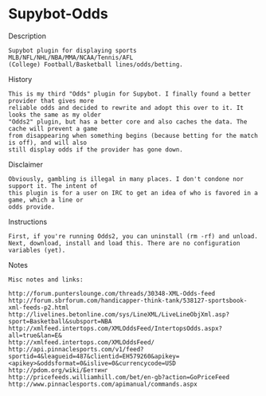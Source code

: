 Supybot-Odds
============

Description

    Supybot plugin for displaying sports MLB/NFL/NHL/NBA/MMA/NCAA/Tennis/AFL
    (College) Football/Basketball lines/odds/betting.

History

    This is my third "Odds" plugin for Supybot. I finally found a better provider that gives more
    reliable odds and decided to rewrite and adopt this over to it. It looks the same as my older
    "Odds2" plugin, but has a better core and also caches the data. The cache will prevent a game
    from disappearing when something begins (because betting for the match is off), and will also
    still display odds if the provider has gone down.

Disclaimer

    Obviously, gambling is illegal in many places. I don't condone nor support it. The intent of
    this plugin is for a user on IRC to get an idea of who is favored in a game, which a line or
    odds provide.

Instructions

    First, if you're running Odds2, you can uninstall (rm -rf) and unload.
    Next, download, install and load this. There are no configuration variables (yet).

Notes

    Misc notes and links:

    http://forum.punterslounge.com/threads/30348-XML-Odds-feed
    http://forum.sbrforum.com/handicapper-think-tank/538127-sportsbook-xml-feeds-p2.html
    http://livelines.betonline.com/sys/LineXML/LiveLineObjXml.asp?sport=Basketball&subsport=NBA
    http://xmlfeed.intertops.com/XMLOddsFeed/IntertopsOdds.aspx?all=true&lan=E&
    http://xmlfeed.intertops.com/XMLOddsFeed/
    http://api.pinnaclesports.com/v1/feed?sportid=4&leagueid=487&clientid=EH579260&apikey=<apikey>&oddsformat=0&islive=0&currencycode=USD
    http://pdom.org/wiki/Беттинг
    http://pricefeeds.williamhill.com/bet/en-gb?action=GoPriceFeed
    http://www.pinnaclesports.com/apimanual/commands.aspx
